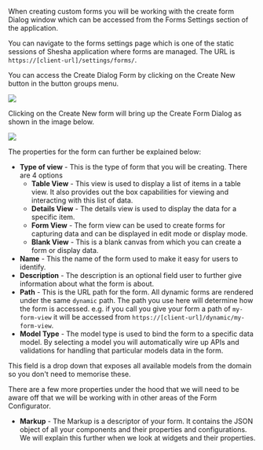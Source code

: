 When creating custom forms you will be working with the create form Dialog window which can be accessed from the Forms Settings section of the application.

You can navigate to the forms settings page which is one of the static sessions of Shesha application where forms are managed. The URL is `https://[client-url]/settings/forms/`.

You can access the Create Dialog Form by clicking on the Create New button in the button groups menu.

![](https://github.com/Boxfusion/shesha-docs/blob/main/docs/assets/toggleandviewImages/CNVImage1.png?raw=true)

Clicking on the Create New form will bring up the Create Form Dialog as shown in the image below.

![](https://github.com/Boxfusion/shesha-docs/blob/main/docs/assets/toggleandviewImages/CNVImage2.png?raw=true)

The properties for the form can further be explained below:

- **Type of view** - This is the type of form that you will be creating. There are 4 options
  - **Table View** - This view is used to display a list of items in a table view. It also provides out the box capabilities for viewing and interacting with this list of data.
  - **Details View** - The details view is used to display the data for a specific item.
  - **Form View** - The form view can be used to create forms for capturing data and can be displayed in edit mode or display mode.
  - **Blank View** - This is a blank canvas from which you can create a form or display data.
- **Name** - This the name of the form used to make it easy for users to identify.
- **Description** - The description is an optional field user to further give information about what the form is about.
- **Path** - This is the URL path for the form. All dynamic forms are rendered under the same `dynamic` path. The path you use here will determine how the form is accessed. e.g. if you call you give your form a path of `my-form-view` it will be accessed from `https://[client-url]/dynamic/my-form-view`.
- **Model Type** - The model type is used to bind the form to a specific data model. By selecting a model you will automatically wire up APIs and validations for handling that particular models data in the form.

This field is a drop down that exposes all available models from the domain so you don't need to memorise these.

There are a few more properties under the hood that we will need to be aware off that we will be working with in other areas of the Form Configurator.

- **Markup** - The Markup is a descriptor of your form. It contains the JSON object of all your components and their properties and configurations. We will explain this further when we look at widgets and their properties.
